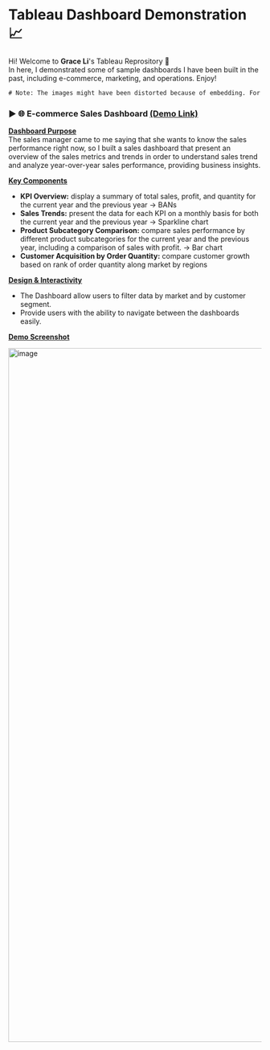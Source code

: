 # Tableau Dashboard Demonstration 📈

Hi! Welcome to **Grace Li**'s Tableau Reprository :white_heart:
<br> In here, I demonstrated some of sample dashboards I have been built in the past, including e-commerce, marketing, and operations. Enjoy!

```diff
# Note: The images might have been distorted because of embedding. For better visualization, please refer to the link to see the full snapshot!
```

### ► 🌐 E-commerce Sales Dashboard [(Demo Link)](https://public.tableau.com/views/EcommerceSalesDashboard_17275144328450/Dashboard1?:language=en-US&:sid=&:redirect=auth&:display_count=n&:origin=viz_share_link)
**<ins>Dashboard Purpose</ins>**
<br> The sales manager came to me saying that she wants to know the sales performance right now, so I built a sales dashboard that present an overview of the sales metrics and trends in order to understand sales trend and analyze year-over-year sales performance, providing business insights.

**<ins>Key Components</ins>**
- **KPI Overview:** display a summary of total sales, profit, and quantity for the current year and the previous year -> BANs
- **Sales Trends:** present the data for each KPI on a monthly basis for both the current year and the previous year -> Sparkline chart
- **Product Subcategory Comparison:** compare sales performance by different product subcategories for the current year and the previous year, including a comparison of sales with profit. -> Bar chart
- **Customer Acquisition by Order Quantity:** compare customer growth based on rank of order quantity along market by regions

**<ins>Design & Interactivity</ins>**
- The Dashboard allow users to filter data by market and by customer segment.
- Provide users with the ability to navigate between the dashboards easily.

**<ins>Demo Screenshot</ins>**

<img width="1382" alt="image" src="https://github.com/user-attachments/assets/084f8629-c06a-4cfd-8b6d-2f342795d98f">



